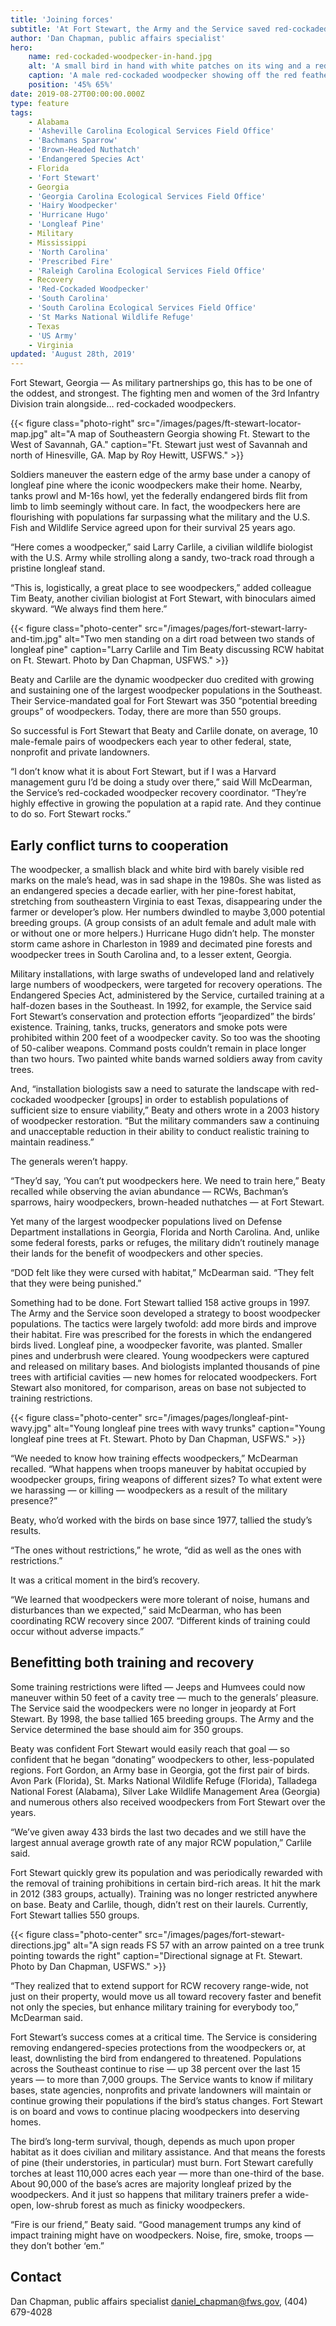 ```yaml
---
title: 'Joining forces'
subtitle: 'At Fort Stewart, the Army and the Service saved red-cockaded woodpeckers -- and military training'
author: 'Dan Chapman, public affairs specialist'
hero:
    name: red-cockaded-woodpecker-in-hand.jpg
    alt: 'A small bird in hand with white patches on its wing and a red patch behind its eye'
    caption: 'A male red-cockaded woodpecker showing off the red feathers behind its head called a cockade. Photo © Robert B. Clontz, The Nature Conservancy.'
    position: '45% 65%'
date: 2019-08-27T00:00:00.000Z
type: feature
tags:
    - Alabama
    - 'Asheville Carolina Ecological Services Field Office'
    - 'Bachmans Sparrow'
    - 'Brown-Headed Nuthatch'
    - 'Endangered Species Act'
    - Florida
    - 'Fort Stewart'
    - Georgia
    - 'Georgia Carolina Ecological Services Field Office'
    - 'Hairy Woodpecker'
    - 'Hurricane Hugo'
    - 'Longleaf Pine'
    - Military
    - Mississippi
    - 'North Carolina'
    - 'Prescribed Fire'
    - 'Raleigh Carolina Ecological Services Field Office'
    - Recovery
    - 'Red-Cockaded Woodpecker'
    - 'South Carolina'
    - 'South Carolina Ecological Services Field Office'
    - 'St Marks National Wildlife Refuge'
    - Texas
    - 'US Army'
    - Virginia
updated: 'August 28th, 2019'
---
```


Fort Stewart, Georgia &mdash; As military partnerships go, this has to be one of the oddest, and strongest. The fighting men and women of the 3rd Infantry Division train alongside… red-cockaded woodpeckers.

{{< figure class="photo-right" src="/images/pages/ft-stewart-locator-map.jpg" alt="A map of Southeastern Georgia showing Ft. Stewart to the West of Savannah, GA." caption="Ft. Stewart just west of Savannah and north of Hinesville, GA. Map by Roy Hewitt, USFWS." >}}

Soldiers maneuver the eastern edge of the army base under a canopy of longleaf pine where the iconic woodpeckers make their home. Nearby, tanks prowl and M-16s howl, yet the federally endangered birds flit from limb to limb seemingly without care. In fact, the woodpeckers here are flourishing with populations far surpassing what the military and the U.S. Fish and Wildlife Service agreed upon for their survival 25 years ago.

“Here comes a woodpecker,” said Larry Carlile, a civilian wildlife biologist with the U.S. Army while strolling along a sandy, two-track road through a pristine longleaf stand.

“This is, logistically, a great place to see woodpeckers,” added colleague Tim Beaty, another civilian biologist at Fort Stewart, with binoculars aimed skyward. “We always find them here.”

{{< figure class="photo-center" src="/images/pages/fort-stewart-larry-and-tim.jpg" alt="Two men standing on a dirt road between two stands of longleaf pine" caption="Larry Carlile and Tim Beaty discussing RCW habitat on Ft. Stewart. Photo by Dan Chapman, USFWS." >}}

Beaty and Carlile are the dynamic woodpecker duo credited with growing and sustaining one of the largest woodpecker populations in the Southeast. Their Service-mandated goal for Fort Stewart was 350 “potential breeding groups” of woodpeckers. Today, there are more than 550 groups.

So successful is Fort Stewart that Beaty and Carlile donate, on average, 10 male-female pairs of woodpeckers each year to other federal, state, nonprofit and private landowners.

“I don’t know what it is about Fort Stewart, but if I was a Harvard management guru I’d be doing a study over there,” said Will McDearman, the Service’s red-cockaded woodpecker recovery coordinator. “They’re highly effective in growing the population at a rapid rate. And they continue to do so. Fort Stewart rocks.”

## Early conflict turns to cooperation

The woodpecker, a smallish black and white bird with barely visible red marks on the male’s head, was in sad shape in the 1980s. She was listed as an endangered species a decade earlier, with her pine-forest habitat, stretching from southeastern Virginia to east Texas, disappearing under the farmer or developer’s plow. Her numbers dwindled to maybe 3,000 potential breeding groups. (A group consists of an adult female and adult male with or without one or more helpers.) Hurricane Hugo didn’t help. The monster storm came ashore in Charleston in 1989 and decimated pine forests and woodpecker trees in South Carolina and, to a lesser extent, Georgia.

Military installations, with large swaths of undeveloped land and relatively large numbers of woodpeckers, were targeted for recovery operations. The Endangered Species Act, administered by the Service, curtailed training at a half-dozen bases in the Southeast. In 1992, for example, the Service said Fort Stewart’s conservation and protection efforts “jeopardized” the birds’ existence. Training, tanks, trucks, generators and smoke pots were prohibited within 200 feet of a woodpecker cavity. So too was the shooting of 50-caliber weapons. Command posts couldn’t remain in place longer than two hours. Two painted white bands warned soldiers away from cavity trees.

And, “installation biologists saw a need to saturate the landscape with red-cockaded woodpecker [groups] in order to establish populations of sufficient size to ensure viability,” Beaty and others wrote in a 2003 history of woodpecker restoration. “But the military commanders saw a continuing and unacceptable reduction in their ability to conduct realistic training to maintain readiness.”

The generals weren’t happy.

“They’d say, ‘You can’t put woodpeckers here. We need to train here,” Beaty recalled while observing the avian abundance &mdash; RCWs, Bachman’s sparrows, hairy woodpeckers, brown-headed nuthatches &mdash; at Fort Stewart.

Yet many of the largest woodpecker populations lived on Defense Department installations in Georgia, Florida and North Carolina. And, unlike some federal forests, parks or refuges, the military didn’t routinely manage their lands for the benefit of woodpeckers and other species.

“DOD felt like they were cursed with habitat,” McDearman said. “They felt that they were being punished.”

Something had to be done. Fort Stewart tallied 158 active groups in 1997. The Army and the Service soon developed a strategy to boost woodpecker populations. The tactics were largely twofold: add more birds and improve their habitat. Fire was prescribed for the forests in which the endangered birds lived. Longleaf pine, a woodpecker favorite, was planted. Smaller pines and underbrush were cleared. Young woodpeckers were captured and released on military bases. And biologists implanted thousands of pine trees with artificial cavities &mdash; new homes for relocated woodpeckers. Fort Stewart also monitored, for comparison, areas on base not subjected to training restrictions.

{{< figure class="photo-center" src="/images/pages/longleaf-pint-wavy.jpg" alt="Young longleaf pine trees with wavy trunks" caption="Young longleaf pine trees at Ft. Stewart. Photo by Dan Chapman, USFWS." >}}

“We needed to know how training effects woodpeckers,” McDearman recalled. “What happens when troops maneuver by habitat occupied by woodpecker groups, firing weapons of different sizes? To what extent were we harassing &mdash; or killing &mdash; woodpeckers as a result of the military presence?”

Beaty, who’d worked with the birds on base since 1977, tallied the study’s results.

“The ones without restrictions,” he wrote, “did as well as the ones with restrictions.”

It was a critical moment in the bird’s recovery.

“We learned that woodpeckers were more tolerant of noise, humans and disturbances than we expected,” said McDearman, who has been coordinating RCW recovery since 2007. “Different kinds of training could occur without adverse impacts.”

## Benefitting both training and recovery

Some training restrictions were lifted &mdash; Jeeps and Humvees could now maneuver within 50 feet of a cavity tree &mdash; much to the generals’ pleasure. The Service said the woodpeckers were no longer in jeopardy at Fort Stewart. By 1998, the base tallied 165 breeding groups. The Army and the Service determined the base should aim for 350 groups.

Beaty was confident Fort Stewart would easily reach that goal &mdash; so confident that he began “donating” woodpeckers to other, less-populated regions. Fort Gordon, an Army base in Georgia, got the first pair of birds. Avon Park (Florida), St. Marks National Wildlife Refuge (Florida), Talladega National Forest (Alabama), Silver Lake Wildlife Management Area (Georgia) and numerous others also received woodpeckers from Fort Stewart over the years.

“We’ve given away 433 birds the last two decades and we still have the largest annual average growth rate of any major RCW population,” Carlile said.

Fort Stewart quickly grew its population and was periodically rewarded with the removal of training prohibitions in certain bird-rich areas. It hit the mark in 2012 (383 groups, actually). Training was no longer restricted anywhere on base. Beaty and Carlile, though, didn’t rest on their laurels. Currently, Fort Stewart tallies 550 groups.

{{< figure class="photo-center" src="/images/pages/fort-stewart-directions.jpg" alt="A sign reads FS 57 with an arrow painted on a tree trunk pointing towards the right" caption="Directional signage at Ft. Stewart. Photo by Dan Chapman, USFWS." >}}

“They realized that to extend support for RCW recovery range-wide, not just on their property, would move us all toward recovery faster and benefit not only the species, but enhance military training for everybody too,” McDearman said.

Fort Stewart’s success comes at a critical time. The Service is considering removing endangered-species protections from the woodpeckers or, at least, downlisting the bird from endangered to threatened. Populations across the Southeast continue to rise &mdash; up 38 percent over the last 15 years &mdash; to more than 7,000 groups. The Service wants to know if military bases, state agencies, nonprofits and private landowners will maintain or continue growing their populations if the bird’s status changes. Fort Stewart is on board and vows to continue placing woodpeckers into deserving homes.

The bird’s long-term survival, though, depends as much upon proper habitat as it does civilian and military assistance. And that means the forests of pine (their understories, in particular) must burn. Fort Stewart carefully torches at least 110,000 acres each year &mdash; more than one-third of the base. About 90,000 of the base’s acres are majority longleaf prized by the woodpeckers. And it just so happens that military trainers prefer a wide-open, low-shrub forest as much as finicky woodpeckers.

“Fire is our friend,” Beaty said. “Good management trumps any kind of impact training might have on woodpeckers. Noise, fire, smoke, troops &mdash; they don’t bother ‘em.”

## Contact

Dan Chapman, public affairs specialist
[daniel_chapman@fws.gov](mailto:daniel_chapman@fws.gov), (404) 679-4028
